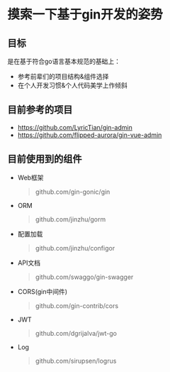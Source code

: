 # 摸索一下基于gin开发的姿势

## 目标

是在基于符合go语言基本规范的基础上：
- 参考前辈们的项目结构&组件选择
- 在个人开发习惯&个人代码美学上作倾斜


## 目前参考的项目

- https://github.com/LyricTian/gin-admin
- https://github.com/flipped-aurora/gin-vue-admin

## 目前使用到的组件

- Web框架
   > github.com/gin-gonic/gin
- ORM
   > github.com/jinzhu/gorm
- 配置加载
   > github.com/jinzhu/configor
- API文档
   > github.com/swaggo/gin-swagger
- CORS(gin中间件)
   > github.com/gin-contrib/cors
- JWT
   > github.com/dgrijalva/jwt-go
- Log
   > github.com/sirupsen/logrus
